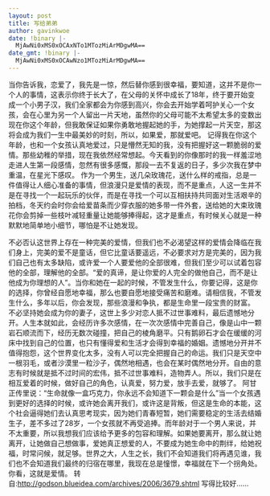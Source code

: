 ```yaml
---
layout: post
title: 写给弟弟
author: gavinkwoe
date: !binary |-
  MjAwNi0xMS0xOCAxNTo1MTozMiArMDgwMA==
date_gmt: !binary |-
  MjAwNi0xMS0xOCAwNzo1MTozMiArMDgwMA==
---
```

当你告诉我，恋爱了，我先是一惊，然后替你感到很幸福，要知道，这并不是你一个人的事情，这表示你终于长大了，在父母的关怀中成长了18年，终于要开始变成一个小男子汉，我们全家都会为你感到高兴，你会去开始学着呵护关心一个女孩，会在心里为另一个人留出一片天地，虽然你的父母可能不太希望太多的变数出现在你这个年龄，但我敢保证如果你勇敢地握起她的手，为她撑起一片天空，那这将会成为我们一生中最美妙的时刻，所以，如果爱，那就爱吧。
  记得我在你这个年龄，也和一个女孩认真地爱过，只是懵然无知的我，没有把握好这一颗脆弱的爱情。那些幼稚的举措，现在我依然经常想起。今天看到的你像那时的我一样羞涩地走进人生第一段感情，忽然有很多感慨，那段一去不复返的日子，多少次我在梦中重温，在星光下感叹。
  作为一个男生，送几朵玫瑰花，送什么样的戒指，总是一件值得让人细心准备的事情，但浪漫只是爱情的表现，而不是重点，人这一生并不是在寻找一个一起玩乐的伙伴，而是在寻找一个可以互相扶持共同面对生活艰辛的拍档，冬天约会时你会给爱苗条而少穿衣服的她多带一件外套，送给她的大束玫瑰花你会剪掉一些枝叶减轻重量让她能够捧得起，这才是重点，有时候关心就是一种默默地简单地小细节，哪怕是不让她发现。
  
  不必否认这世界上存在一种完美的爱情，但我们也不必渴望这样的爱情会降临在我们身上，完美的爱不是童话，但它比童话要遥远，不必要求对方是完美的，因为我们自己也有太多缺陷，或许爱一个人要爱他的全部很难，但我们至少可以试着包容他的全部，理解他的全部。“爱的真谛，是让你爱的人完全的做他自己，而不是让他成为你理想的人”。当你和她在一起的时候，不管发生什么，你要记得，这是你的选择，你曾经自愿地幸福，那么也要自愿地接受痛苦和磨难。请相信我，不管发生什么，多年以后，你会发现，那些浪漫和争执，都是生命里一段宝贵的财富。
  不必坚持她会成为你的妻子，这世上多少对恋人抵不过世事难料，最后遗憾地分开。人生本就如此，会经历许多次感情，在一次次感情中完善自己，像是山中一颗岩石顺流而下，经历无数次碰撞，把自己的棱角磨平。只有鹅卵石才会在缓缓的河床中找到自己的位置，也只有懂得爱和生活才会得到幸福的婚姻。遗憾地分开并不值得抱怨，这个世界变化太多，没有人可以完全把握自己的命运。我们只是天空中一根羽毛，或者沙漠里一粒沙子，偶然地相遇，也会在某时偶然地分开。自由的意志有时候就是抵不过时间的宏伟，抵不过世事难料，造物弄人。所以，我们只是在相互爱着的时候，做好自己的角色，认真爱，努力爱，放手去爱，就够了。
  阿甘正传里说：“生命就像一盒巧克力，你永远不会知道下一颗会是什么”当一个女孩遇到更好的选择的时候，或许她会离开我们，或许这是背叛，但这是生命的本能，这个社会逼得她们去认真思考现实，因为她们青春短暂，她们需要稳定的生活去结婚生子，差不多过了28岁，一个女孩就不再受追捧。而年龄对于一个男人来说，并不太重要，所以我想我们应该给予更多的包容和理解。如果她要离开，那么就让她离开，让她做自己想做事，爱她真正想爱的人，不要成为她生命中的荆绊，给她祝福，时常问候，就足够。世界之大，人生之长，我们不会知道我们将再遇见谁，我们也不会知道我们最终的归宿在哪里，我现在总是憧憬，幸福就在下一个拐角处。
  你看，这就是爱情。
转自:http://godson.blueidea.com/archives/2006/3679.shtml
写得比较好......
